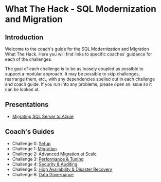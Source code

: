 # What The Hack - SQL Modernization and Migration

## Introduction
Welcome to the coach's guide for the SQL Modernization and Migration What The Hack. Here you will find links to specific coaches' guidance for each of the challenges.

The goal of each challenge is to be as loosely coupled as possible to support a modular approach. It may be possible to skip challenges, rearrange them, etc., with any dependencies spelled out in each challenge and coach guide. If you run into any problems, please open an issue so it can be looked at.

## Presentations

* [Migrating SQL Server to Azure](./Coach/SQLMigration.pptx)

## Coach's Guides

* Challenge 0: [Setup](./Solution00.md)
* Challenge 1: [Migration](./Solution01.md)
* Challenge 2: [Advanced Migration at Scale](./Solution02.md)
* Challenge 3: [Performance & Tuning](./Solution03.md)
* Challenge 4: [Security & Auditing](./Solution04.md)
* Challenge 5: [High Availability & Disaster Recovery](./Solution05.md)
* Challenge 6: [Data Governance](./Solution06.md)

